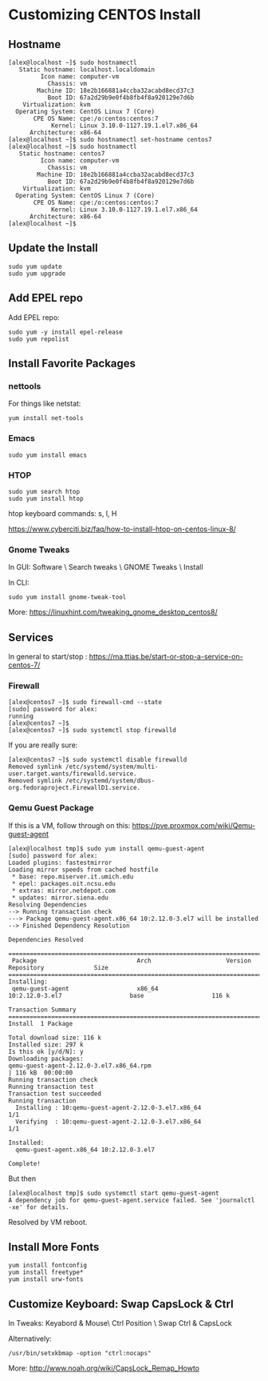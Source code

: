 # Customizing CENTOS Install

## Hostname
```
[alex@localhost ~]$ sudo hostnamectl
   Static hostname: localhost.localdomain
         Icon name: computer-vm
           Chassis: vm
        Machine ID: 18e2b166881a4ccba32acabd8ecd37c3
           Boot ID: 67a2d29b9e0f4b8fb4f8a920129e7d6b
    Virtualization: kvm
  Operating System: CentOS Linux 7 (Core)
       CPE OS Name: cpe:/o:centos:centos:7
            Kernel: Linux 3.10.0-1127.19.1.el7.x86_64
      Architecture: x86-64
[alex@localhost ~]$ sudo hostnamectl set-hostname centos7
[alex@localhost ~]$ sudo hostnamectl
   Static hostname: centos7
         Icon name: computer-vm
           Chassis: vm
        Machine ID: 18e2b166881a4ccba32acabd8ecd37c3
           Boot ID: 67a2d29b9e0f4b8fb4f8a920129e7d6b
    Virtualization: kvm
  Operating System: CentOS Linux 7 (Core)
       CPE OS Name: cpe:/o:centos:centos:7
            Kernel: Linux 3.10.0-1127.19.1.el7.x86_64
      Architecture: x86-64
[alex@localhost ~]$
```

## Update the Install

```
sudo yum update
sudo yum upgrade
```
## Add EPEL repo

Add EPEL repo:

```
sudo yum -y install epel-release
sudo yum repolist
```

## Install Favorite Packages

### nettools

For things like netstat:

```
yum install net-tools
```

### Emacs

```
sudo yum install emacs
```

### HTOP

```
sudo yum search htop
sudo yum install htop
```

htop keyboard commands: s, l, H

https://www.cyberciti.biz/faq/how-to-install-htop-on-centos-linux-8/

### Gnome Tweaks

In GUI:
Software \ Search tweaks \ GNOME Tweaks \ Install

In CLI:

```
sudo yum install gnome-tweak-tool
```
More: https://linuxhint.com/tweaking_gnome_desktop_centos8/

## Services

In general to start/stop :
https://ma.ttias.be/start-or-stop-a-service-on-centos-7/

### Firewall

```
[alex@centos7 ~]$ sudo firewall-cmd --state
[sudo] password for alex:
running
[alex@centos7 ~]$
[alex@centos7 ~]$ sudo systemctl stop firewalld
```
If you are really sure:
```
[alex@centos7 ~]$ sudo systemctl disable firewalld
Removed symlink /etc/systemd/system/multi-user.target.wants/firewalld.service.
Removed symlink /etc/systemd/system/dbus-org.fedoraproject.FirewallD1.service.
```

### Qemu Guest Package

If this is a VM, follow through on this: https://pve.proxmox.com/wiki/Qemu-guest-agent

```
[alex@localhost tmp]$ sudo yum install qemu-guest-agent
[sudo] password for alex:
Loaded plugins: fastestmirror
Loading mirror speeds from cached hostfile
 * base: repo.miserver.it.umich.edu
 * epel: packages.oit.ncsu.edu
 * extras: mirror.netdepot.com
 * updates: mirror.siena.edu
Resolving Dependencies
--> Running transaction check
---> Package qemu-guest-agent.x86_64 10:2.12.0-3.el7 will be installed
--> Finished Dependency Resolution

Dependencies Resolved

============================================================================================================================
 Package                            Arch                     Version                           Repository              Size
============================================================================================================================
Installing:
 qemu-guest-agent                   x86_64                   10:2.12.0-3.el7                   base                   116 k

Transaction Summary
============================================================================================================================
Install  1 Package

Total download size: 116 k
Installed size: 297 k
Is this ok [y/d/N]: y
Downloading packages:
qemu-guest-agent-2.12.0-3.el7.x86_64.rpm                                                             | 116 kB  00:00:00
Running transaction check
Running transaction test
Transaction test succeeded
Running transaction
  Installing : 10:qemu-guest-agent-2.12.0-3.el7.x86_64                                                                  1/1
  Verifying  : 10:qemu-guest-agent-2.12.0-3.el7.x86_64                                                                  1/1

Installed:
  qemu-guest-agent.x86_64 10:2.12.0-3.el7

Complete!

```

But then

```
[alex@localhost tmp]$ sudo systemctl start qemu-guest-agent
A dependency job for qemu-guest-agent.service failed. See 'journalctl -xe' for details.
```

Resolved by VM reboot.

## Install More Fonts

```
yum install fontconfig
yum install freetype*
yum install urw-fonts
```

## Customize Keyboard: Swap CapsLock & Ctrl

In Tweaks: Keyabord & Mouse\ Ctrl Position \ Swap Ctrl & CapsLock

Alternatively:
```
/usr/bin/setxkbmap -option "ctrl:nocaps"
```
More: http://www.noah.org/wiki/CapsLock_Remap_Howto

